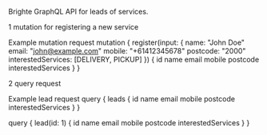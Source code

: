 Brighte GraphQL API for leads of services.

1 mutation for registering a new service

Example mutation request
mutation {
  register(input: {
    name: "John Doe"
    email: "john@example.com"
    mobile: "+61412345678"
    postcode: "2000"
    interestedServices: [DELIVERY, PICKUP]
  }) {
    id
    name
    email
    mobile
    postcode
    interestedServices
  }
}

2 query request 

Example lead request
query {
  leads {
    id
    name
    email
    mobile
    postcode
    interestedServices
  }
}

query {
  lead(id: 1) {
    id
    name
    email
    mobile
    postcode
    interestedServices
  }
}